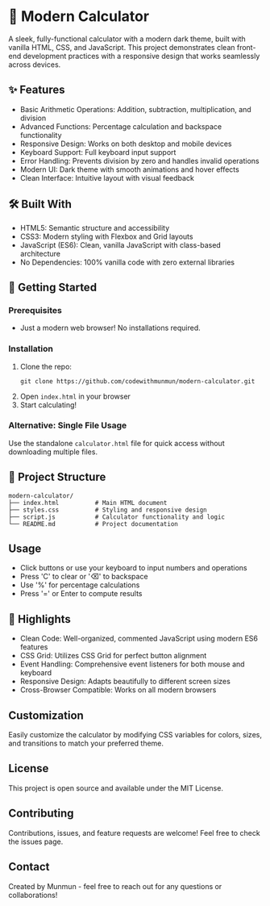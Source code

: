 # 🧮 Modern Calculator
A sleek, fully-functional calculator with a modern dark theme, built with vanilla HTML, CSS, and JavaScript. This project demonstrates clean front-end development practices with a responsive design that works seamlessly across devices.

## ✨ Features
- Basic Arithmetic Operations: Addition, subtraction, multiplication, and division
- Advanced Functions: Percentage calculation and backspace functionality
- Responsive Design: Works on both desktop and mobile devices
- Keyboard Support: Full keyboard input support
- Error Handling: Prevents division by zero and handles invalid operations
- Modern UI: Dark theme with smooth animations and hover effects
- Clean Interface: Intuitive layout with visual feedback

## 🛠️ Built With
- HTML5: Semantic structure and accessibility
- CSS3: Modern styling with Flexbox and Grid layouts
- JavaScript (ES6): Clean, vanilla JavaScript with class-based architecture
- No Dependencies: 100% vanilla code with zero external libraries

## 🚀 Getting Started
### Prerequisites
- Just a modern web browser! No installations required.

### Installation
1. Clone the repo:
    ```
    git clone https://github.com/codewithmunmun/modern-calculator.git
    ```
2. Open ```index.html``` in your browser
3. Start calculating!

### Alternative: Single File Usage
Use the standalone ```calculator.html``` file for quick access without downloading multiple files.


## 📁 Project Structure
```
modern-calculator/
├── index.html          # Main HTML document
├── styles.css          # Styling and responsive design
├── script.js           # Calculator functionality and logic
└── README.md           # Project documentation
```

## Usage
- Click buttons or use your keyboard to input numbers and operations
- Press 'C' to clear or '⌫' to backspace
- Use '%' for percentage calculations
- Press '=' or Enter to compute results

## 🌟 Highlights
- Clean Code: Well-organized, commented JavaScript using modern ES6 features
- CSS Grid: Utilizes CSS Grid for perfect button alignment
- Event Handling: Comprehensive event listeners for both mouse and keyboard
- Responsive Design: Adapts beautifully to different screen sizes
- Cross-Browser Compatible: Works on all modern browsers

## Customization
Easily customize the calculator by modifying CSS variables for colors, sizes, and transitions to match your preferred theme.

## License
This project is open source and available under the MIT License.

## Contributing
Contributions, issues, and feature requests are welcome! Feel free to check the issues page.

## Contact
Created by Munmun - feel free to reach out for any questions or collaborations!